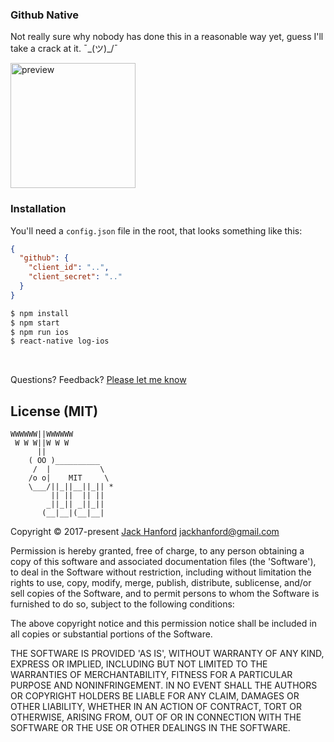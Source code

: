 ### Github Native
Not really sure why nobody has done this in a reasonable way yet, guess I'll take a crack at it. ¯\_(ツ)_/¯

<img src="https://github.com/hanford/github-native/blob/master/preview.gif" alt="preview" style="width: 200px;"/>

### Installation

You'll need a `config.json` file in the root, that looks something like this:

```json
{
  "github": {
    "client_id": "..",
    "client_secret": ".."
  }
}

```

```sh
$ npm install
$ npm start
$ npm run ios
$ react-native log-ios
```

<br />

Questions? Feedback? [Please let me know](https://github.com/hanford/github-native/issues/new)

## License (MIT)

```
WWWWWW||WWWWWW
 W W W||W W W
      ||
    ( OO )__________
     /  |           \
    /o o|    MIT     \
    \___/||_||__||_|| *
         || ||  || ||
        _||_|| _||_||
       (__|__|(__|__|
```
Copyright © 2017-present [Jack Hanford](http://jackhanford.com) jackhanford@gmail.com

Permission is hereby granted, free of charge, to any person obtaining a copy of this software and associated documentation files (the 'Software'), to deal in the Software without restriction, including without limitation the rights to use, copy, modify, merge, publish, distribute, sublicense, and/or sell copies of the Software, and to permit persons to whom the Software is furnished to do so, subject to the following conditions:

The above copyright notice and this permission notice shall be included in all copies or substantial portions of the Software.

THE SOFTWARE IS PROVIDED 'AS IS', WITHOUT WARRANTY OF ANY KIND, EXPRESS OR IMPLIED, INCLUDING BUT NOT LIMITED TO THE WARRANTIES OF MERCHANTABILITY, FITNESS FOR A PARTICULAR PURPOSE AND NONINFRINGEMENT. IN NO EVENT SHALL THE AUTHORS OR COPYRIGHT HOLDERS BE LIABLE FOR ANY CLAIM, DAMAGES OR OTHER LIABILITY, WHETHER IN AN ACTION OF CONTRACT, TORT OR OTHERWISE, ARISING FROM, OUT OF OR IN CONNECTION WITH THE SOFTWARE OR THE USE OR OTHER DEALINGS IN THE SOFTWARE.

